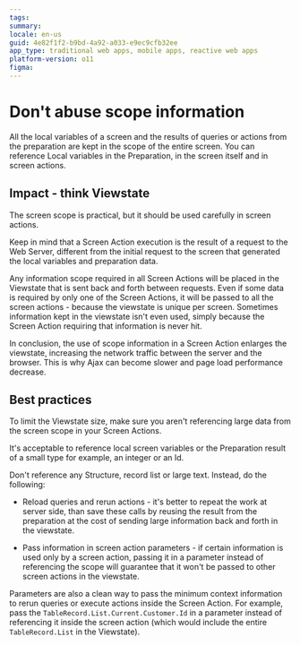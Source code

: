 ```yaml
---
tags: 
summary: 
locale: en-us
guid: 4e82f1f2-b9bd-4a92-a033-e9ec9cfb32ee
app_type: traditional web apps, mobile apps, reactive web apps
platform-version: o11
figma:
---
```


# Don't abuse scope information

All the local variables of a screen and the results of queries or actions from the preparation are kept in the scope of the entire screen. You can reference Local variables in the Preparation, in the screen itself and in  screen actions. 

## Impact - think Viewstate

The screen scope is practical, but it should be used carefully in screen actions.

Keep in mind that a Screen Action execution is the result of a request to the Web Server, different from the initial request to the screen that generated the local variables and preparation data.

Any information scope required in all Screen Actions will be placed in the Viewstate that is sent back and forth between requests. Even if some data is required by only one of the Screen Actions, it will be passed to all the screen actions - because the viewstate is unique per screen. Sometimes information kept in the viewstate isn't even used, simply because the Screen Action requiring that information is never hit.

In conclusion, the use of scope information in a Screen Action enlarges the viewstate, increasing the network traffic between the server and the browser. This is why Ajax can become slower and page load performance decrease.

## Best practices

To limit the Viewstate size, make sure you aren't referencing large data from the screen scope in your Screen Actions.

It's acceptable to reference local screen variables or the Preparation result of a small type for example, an integer or an Id.

Don't reference any Structure, record list or large text.
Instead, do the following:

* Reload queries and rerun actions - it's better to repeat the work at server side, than save these calls by reusing the result from the preparation at the cost of sending large information back and forth in the viewstate.

* Pass information in screen action parameters - if certain information is used only by a screen action, passing it in a parameter instead of referencing the scope will guarantee that it won't be passed to other screen actions in the viewstate.

Parameters are also a clean way to pass the minimum context information to rerun queries or execute actions inside the Screen Action. For example, pass the `TableRecord.List.Current.Customer.Id` in a parameter instead of referencing it inside the screen action (which would include the entire `TableRecord.List` in the Viewstate).
